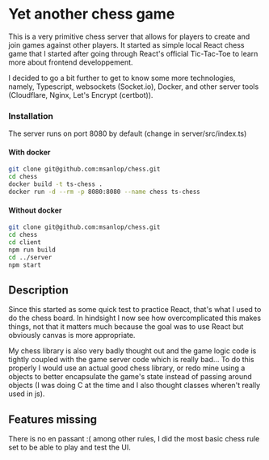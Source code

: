 # Yet another chess game 

This is a very primitive chess server that allows for players to create and join games against other players. It started as simple local React chess game that I started after going through React's official Tic-Tac-Toe to learn more about frontend developpement.   

I decided to go a bit further to get to know some more technologies, namely, Typescript, websockets (Socket.io), Docker, and other server tools (Cloudflare, Nginx, Let's Encrypt (certbot)).

### Installation

The server runs on port 8080 by default (change in server/src/index.ts)

#### With docker
```bash
git clone git@github.com:msanlop/chess.git
cd chess
docker build -t ts-chess .
docker run -d --rm -p 8080:8080 --name chess ts-chess
```
<!-- 
To build a docker dev environement one could comment out the second build step.
```bash
git clone git@github.com:msanlop/chess.git
cd chess
# comment out the final build step in the Dockerfile
docker build -t ts-chess .
docker run -d -p 8080:8080 --name chess ts-chess

```
I haven't tested this... Maybe you have to mount the code in a volume, and also install git and other stuff, idk -->


#### Without docker
```bash
git clone git@github.com:msanlop/chess.git
cd chess
cd client
npm run build
cd ../server
npm start
```

## Description

Since this started as some quick test to practice React, that's what I used to do the chess board. In hindsight I now see how overcomplicated this makes things, not that it matters much because the goal was to use React but obviously canvas is more appropriate. 

My chess library is also very badly thought out and the game logic code is tightly coupled with the game server code which is really bad... To do this properly I would use an actual good chess library, or redo mine using a objects to better encapsulate the game's state instead of passing around objects (I was doing C at the time and I also thought classes wheren't really used in js).

## Features missing

There is no en passant :( among other rules, I did the most basic chess rule set to be able to play and test the UI.



